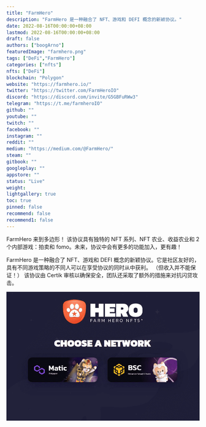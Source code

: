 ```yaml
---
title: "FarmHero"
description: "FarmHero 是一种融合了 NFT、游戏和 DEFI 概念的新颖协议。"
date: 2022-08-16T00:00:00+08:00
lastmod: 2022-08-16T00:00:00+08:00
draft: false
authors: ["boogArno"]
featuredImage: "farmhero.png"
tags: ["DeFi","FarmHero"]
categories: ["nfts"]
nfts: ["DeFi"]
blockchain: "Polygon"
website: "https://farmhero.io/"
twitter: "https://twitter.com/FarmHeroIO"
discord: "https://discord.com/invite/G5GBFuRWw3"
telegram: "https://t.me/farmheroIO"
github: ""
youtube: ""
twitch: ""
facebook: ""
instagram: ""
reddit: ""
medium: "https://medium.com/@FarmHero/"
steam: ""
gitbook: ""
googleplay: ""
appstore: ""
status: "Live"
weight: 
lightgallery: true
toc: true
pinned: false
recommend: false
recommend1: false
---
```

FarmHero 来到多边形！
该协议具有独特的 NFT 系列、NFT 农业、收益农业和 2 个内部游戏：拍卖和 fomo。未来，协议中会有更多的功能加入，更有趣！

FarmHero 是一种融合了 NFT、游戏和 DEFI 概念的新颖协议。它是社区友好的，具有不同游戏策略的不同人可以在享受协议的同时从中获利。 （但收入并不能保证！）
该协议由 Certik 审核以确保安全，团队还采取了额外的措施来对抗闪贷攻击。

![farmhero-dapp-defi-matic-image1_aa5b41a4a86d4772dcb9af8112b12f30](farmhero-dapp-defi-matic-image1_aa5b41a4a86d4772dcb9af8112b12f30.png)
